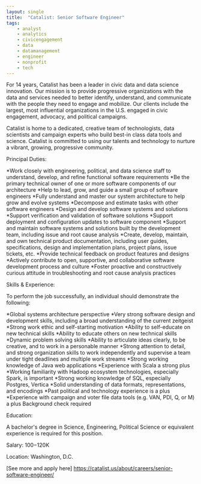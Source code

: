 ```yaml
---
layout: single
title:  "Catalist: Senior Software Engineer"
tags: 
    - analyst
    - analytics
    - civicengagement
    - data
    - datamanagement
    - engineer
    - nonprofit
    - tech
---
```

For 14 years, Catalist has been a leader in civic data and data science innovation. Our mission is to provide progressive organizations with the data and services needed to better identify, understand, and communicate with the people they need to engage and mobilize. Our clients include the largest, most influential organizations in the U.S. engaged in civic engagement, advocacy, and political campaigns.

Catalist is home to a dedicated, creative team of technologists, data scientists and campaign experts who build best-in class data tools and science. Catalist is committed to using our talents and technology to nurture a vibrant, growing, progressive community.    

Principal Duties:

*Work closely with engineering, political, and data science staff to understand, develop, and refine functional software requirements
*Be the primary technical owner of one or more software components of our architecture
*Help to lead, grow, and guide a small group of software engineers 
*Fully understand and master our system architecture to help grow and evolve systems
*Decompose and estimate tasks with other software engineers
*Design and develop software systems and solutions
*Support verification and validation of software solutions
*Support deployment and configuration updates to software component
*Support and maintain software systems and solutions built by the development team, including issue and root cause analysis
*Create, develop, maintain, and own technical product documentation, including user guides, specifications, design and implementation plans, project plans, issue tickets, etc.
*Provide technical feedback on product features and designs
*Actively contribute to open, supportive, and collaborative software development process and culture
*Foster proactive and constructively curious attitude in troubleshooting and root cause analysis practices

Skills & Experience:

To perform the job successfully, an individual should demonstrate the following:

*Global systems architecture perspective
*Very strong software design and development skills, including a broad understanding of the current zeitgeist
*Strong work ethic and self-starting motivation
*Ability to self-educate on new technical skills
*Ability to educate others on new technical skills
*Dynamic problem solving skills 
*Ability to articulate ideas clearly, to be creative, and to work in a personable manner
*Strong attention to detail, and strong organization skills to work independently and supervise a team under tight deadlines and multiple work streams
*Strong working knowledge of Java web applications
*Experience with Scala a strong plus
*Working familiarity with Hadoop ecosystem technologies, especially Spark, is important
*Strong working knowledge of SQL, especially Postgres, Vertica
*Solid understanding of data formats, representations, and encodings
*Past political and technology experience is a plus
*Experience with campaign and voter file data tools (e.g. VAN, PDI, Q, or M) a plus
Background check required
 

Education:

A bachelor's degree in Science, Engineering, Political Science or equivalent experience is required for this position.

 

Salary: $100-$120K

Location: Washington, D.C.


[See more and apply here]
https://catalist.us/about/careers/senior-software-engineer/
